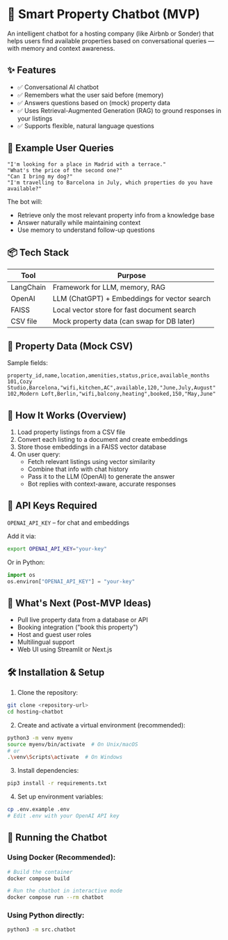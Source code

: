 # 🏡 Smart Property Chatbot (MVP)

An intelligent chatbot for a hosting company (like Airbnb or Sonder) that helps users find available properties based on conversational queries — with memory and context awareness.

## ✨ Features

- ✅ Conversational AI chatbot
- ✅ Remembers what the user said before (memory)
- ✅ Answers questions based on (mock) property data
- ✅ Uses Retrieval-Augmented Generation (RAG) to ground responses in your listings
- ✅ Supports flexible, natural language questions

## 💬 Example User Queries

```plaintext
"I'm looking for a place in Madrid with a terrace."
"What's the price of the second one?"
"Can I bring my dog?"
"I'm travelling to Barcelona in July, which properties do you have available?"
```

The bot will:
- Retrieve only the most relevant property info from a knowledge base
- Answer naturally while maintaining context
- Use memory to understand follow-up questions

## 📦 Tech Stack

| Tool | Purpose |
|------|---------|
| LangChain | Framework for LLM, memory, RAG |
| OpenAI | LLM (ChatGPT) + Embeddings for vector search |
| FAISS | Local vector store for fast document search |
| CSV file | Mock property data (can swap for DB later) |

## 📁 Property Data (Mock CSV)

Sample fields:

```csv
property_id,name,location,amenities,status,price,available_months
101,Cozy Studio,Barcelona,"wifi,kitchen,AC",available,120,"June,July,August"
102,Modern Loft,Berlin,"wifi,balcony,heating",booked,150,"May,June"
```

## 🚀 How It Works (Overview)

1. Load property listings from a CSV file
2. Convert each listing to a document and create embeddings
3. Store those embeddings in a FAISS vector database
4. On user query:
   - Fetch relevant listings using vector similarity
   - Combine that info with chat history
   - Pass it to the LLM (OpenAI) to generate the answer
   - Bot replies with context-aware, accurate responses

## 🔑 API Keys Required

`OPENAI_API_KEY` – for chat and embeddings

Add it via:

```bash
export OPENAI_API_KEY="your-key"
```

Or in Python:

```python
import os
os.environ["OPENAI_API_KEY"] = "your-key"
```

## 🧠 What's Next (Post-MVP Ideas)

- Pull live property data from a database or API
- Booking integration ("book this property")
- Host and guest user roles
- Multilingual support
- Web UI using Streamlit or Next.js

## 🛠️ Installation & Setup

1. Clone the repository:
```bash
git clone <repository-url>
cd hosting-chatbot
```

2. Create and activate a virtual environment (recommended):
```bash
python3 -m venv myenv
source myenv/bin/activate  # On Unix/macOS
# or
.\venv\Scripts\activate  # On Windows
```

3. Install dependencies:
```bash
pip3 install -r requirements.txt
```

4. Set up environment variables:
```bash
cp .env.example .env
# Edit .env with your OpenAI API key
```

## 🚀 Running the Chatbot

### Using Docker (Recommended):
```bash
# Build the container
docker compose build

# Run the chatbot in interactive mode
docker compose run --rm chatbot
```

### Using Python directly:
```bash
python3 -m src.chatbot
```
